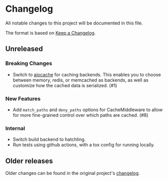 <style>
.md-sidebar--secondary .md-nav__list .md-nav__list {
    /* display: none */
}
</style>
# Changelog

All notable changes to this project will be documented in this file.

The format is based on [Keep a Changelog](https://keepachangelog.com/en/1.0.0/).

## Unreleased

### Breaking Changes

- Switch to [aiocache](https://pypi.org/project/aiocache) for caching backends. This enables you to choose between memory, redis, or memcached as backends, as well as customize how the cached data is serialized. (#1)

### New Features

- Add `match_paths` and `deny_paths` options for CacheMiddleware to allow for more fine-grained control over which paths are cached. (#8)

### Internal

- Switch build backend to hatchling.
- Run tests using github actions, with a tox config for running locally.

## Older releases

Older changes can be found in the original project's [changelog](https://github.com/florimondmanca/asgi-caches/blob/master/CHANGELOG.md).